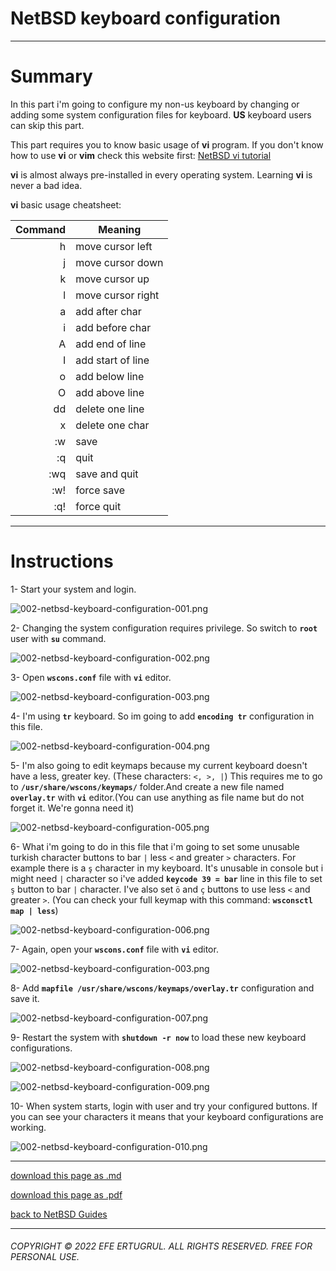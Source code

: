 # NetBSD keyboard configuration

----------------------

# Summary

In this part i'm going to configure my non-us keyboard by changing or adding some system configuration files for keyboard. **US** keyboard users can skip this part.

This part requires you to know basic usage of **vi** program. If you don't know how to use **vi** or **vim** check this website first: [NetBSD vi tutorial](https://www.netbsd.org/docs/guide/en/chap-edit.html#chap-edit-vi-tut)

**vi** is almost always pre-installed in every operating system. Learning **vi** is never a bad idea.

**vi** basic usage cheatsheet:

|Command|     Meaning     |
|------:|-----------------|
|h      |move cursor left |
|j      |move cursor down |
|k      |move cursor up   |
|l      |move cursor right|
|a      |add after char   |
|i      |add before char  |
|A      |add end of line  |
|I      |add start of line|
|o      |add below line   |
|O      |add above line   |
|dd     |delete one line  |
|x      |delete one char  |
|:w     |save             |
|:q     |quit             |
|:wq    |save and quit    |
|:w!    |force save       |
|:q!    |force quit       |


----------------------------

# Instructions

1- Start your system and login.

![002-netbsd-keyboard-configuration-001.png](/images/002-netbsd-keyboard-configuration-001.png)

2- Changing the system configuration requires privilege. So switch to **`root`** user with **`su`** command.

![002-netbsd-keyboard-configuration-002.png](/images/002-netbsd-keyboard-configuration-002.png)

3- Open **`wscons.conf`** file with **`vi`** editor. 

![002-netbsd-keyboard-configuration-003.png](/images/002-netbsd-keyboard-configuration-003.png)

4- I'm using **`tr`** keyboard. So im going to add **`encoding tr`** configuration in this file.

![002-netbsd-keyboard-configuration-004.png](/images/002-netbsd-keyboard-configuration-004.png)

5- I'm also going to edit keymaps because my current keyboard doesn't have a less, greater key. (These characters: `<, >, |`) This requires me to go to **`/usr/share/wscons/keymaps/`** folder.And create a new file named **`overlay.tr`** with **`vi`** editor.(You can use anything as file name but do not forget it. We're gonna need it)

![002-netbsd-keyboard-configuration-005.png](/images/002-netbsd-keyboard-configuration-005.png)

6- What i'm going to do in this file that i'm going to set some unusable turkish character buttons to bar `|` less `<` and greater `>` characters. For example there is a `ş` character in my keyboard. It's unusable in console but i might need `|` character so i've added **`keycode 39 = bar`** line in this file to set `ş` button to bar `|` character. I've also set `ö` and `ç` buttons to use less `<` and greater `>`. (You can check your full keymap with this command: **`wsconsctl map | less`**)

![002-netbsd-keyboard-configuration-006.png](/images/002-netbsd-keyboard-configuration-006.png)

7- Again, open your **`wscons.conf`** file with **`vi`** editor. 

![002-netbsd-keyboard-configuration-003.png](/images/002-netbsd-keyboard-configuration-003.png)

8- Add **`mapfile /usr/share/wscons/keymaps/overlay.tr`** configuration and save it.

![002-netbsd-keyboard-configuration-007.png](/images/002-netbsd-keyboard-configuration-007.png)

9- Restart the system with **`shutdown -r now`** to load these new keyboard configurations.

![002-netbsd-keyboard-configuration-008.png](/images/002-netbsd-keyboard-configuration-008.png)

![002-netbsd-keyboard-configuration-009.png](/images/002-netbsd-keyboard-configuration-009.png)

10- When system starts, login with user and try your configured buttons. If you can see your characters it means that your keyboard configurations are working.

![002-netbsd-keyboard-configuration-010.png](/images/002-netbsd-keyboard-configuration-010.png)

------------------------------

[download this page as .md](https://raw.githubusercontent.com/retrokid/retrokid.github.io/master/tech_notes/netbsd_guides/002-netbsd-keyboard-configuration.md)

[download this page as .pdf](https://raw.githubusercontent.com/retrokid/retrokid.github.io/master/tech_notes/netbsd_guides/002-netbsd-keyboard-configuration.pdf)

[back to NetBSD Guides](./netbsd-guides)

------------------------------

###### COPYRIGHT © 2022 EFE ERTUGRUL. ALL RIGHTS RESERVED. FREE FOR PERSONAL USE.